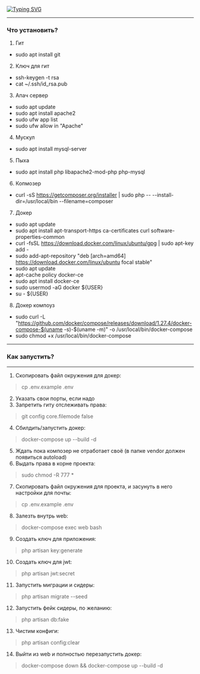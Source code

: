 <!---Пример кода-->
[![Typing SVG](https://readme-typing-svg.herokuapp.com?color=%56025c&lines=Sanya+diplom+almost+ready)](https://git.io/typing-svg)
____
### Что установить?
1. Гит
*  sudo apt install git

2. Ключ для гит
*  ssh-keygen -t rsa
*  cat ~/.ssh/id_rsa.pub

3. Апач сервер
*  sudo apt update
*  sudo apt install apache2
*  sudo ufw app list
*  sudo ufw allow in "Apache"

4. Мускул
*  sudo apt install mysql-server

5. Пыха
*  sudo apt install php libapache2-mod-php php-mysql

6. Копмозер
*  curl -sS https://getcomposer.org/installer | sudo php -- --install-dir=/usr/local/bin --filename=composer

7. Докер
*  sudo apt update
*  sudo apt install apt-transport-https ca-certificates curl software-properties-common
*  curl -fsSL https://download.docker.com/linux/ubuntu/gpg | sudo apt-key add -
*  sudo add-apt-repository "deb [arch=amd64] https://download.docker.com/linux/ubuntu focal stable"
* sudo apt update
* apt-cache policy docker-ce
* sudo apt install docker-ce
* sudo usermod -aG docker ${USER}
* su - ${USER}

8. Докер компоуз
*  sudo curl -L "https://github.com/docker/compose/releases/download/1.27.4/docker-compose-$(uname -s)-$(uname -m)" -o /usr/local/bin/docker-compose
*  sudo chmod +x /usr/local/bin/docker-compose
____
### Как запустить?
---------------------------------------
1. Скопировать файл окружения для докер:
> cp .env.example .env
2. Указать свои порты, если надо
3. Запретить гиту отслеживать права:
> git config core.filemode false
4. Сбилдить/запустить докер:
> docker-compose up --build -d
5. Ждать пока композер не отработает своё (в папке vendor должен появиться autoload)
6. Выдать права в корне проекта:
> sudo chmod -R 777 *
7. Скопировать файл окружения для проекта, и засунуть в него настройки для почты:
> cp .env.example .env
8. Залезть внутрь web:
> docker-compose exec web bash
9. Создать ключ для приложения:
> php artisan key:generate
10. Создать ключ для jwt:
> php artisan jwt:secret
11. Запустить миграции и сидеры:
> php artisan migrate --seed
12. Запустить фейк сидеры, по желанию:
> php artisan db:fake
13. Чистим конфиги:
> php artisan config:clear
14. Выйти из web и полностью перезапустить докер:
> docker-compose down && docker-compose up --build -d
